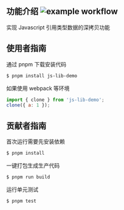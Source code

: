 ## 功能介绍 ![example workflow](https://github.com/js-lib-demo/actions/workflows/ci.yml/badge.svg)

实现 Javascript 引用类型数据的深拷贝功能

## 使用者指南

通过 pnpm 下载安装代码

```bash
$ pnpm install js-lib-demo
```

如果使用 webpack 等环境

```js
import { clone } from 'js-lib-demo';
clone({ a: 1 });
```

## 贡献者指南

首次运行需要先安装依赖

```bash
$ pnpm install
```

一键打包生成生产代码

```bash
$ pnpm run build
```

运行单元测试

```bash
$ pnpm test
```
